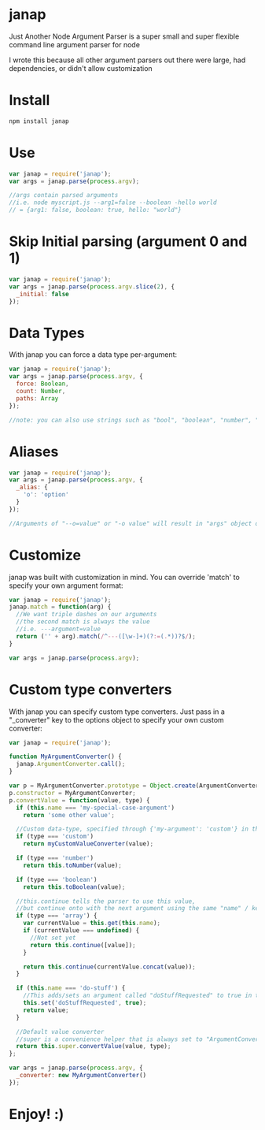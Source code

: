 # janap

Just Another Node Argument Parser is a super small and super flexible command line argument parser for node

I wrote this because all other argument parsers out there were large, had dependencies, or didn't allow customization

# Install
```bash
npm install janap
```

# Use
```javascript
var janap = require('janap');
var args = janap.parse(process.argv);

//args contain parsed arguments
//i.e. node myscript.js --arg1=false --boolean -hello world
// = {arg1: false, boolean: true, hello: "world"}
```

# Skip Initial parsing (argument 0 and 1)
```javascript
var janap = require('janap');
var args = janap.parse(process.argv.slice(2), {
  _initial: false
});
```

# Data Types
With janap you can force a data type per-argument:
```javascript
var janap = require('janap');
var args = janap.parse(process.argv, {
  force: Boolean,
  count: Number,
  paths: Array
});

//note: you can also use strings such as "bool", "boolean", "number", "array", or something custom
```

# Aliases
```javascript
var janap = require('janap');
var args = janap.parse(process.argv, {
  _alias: {
    'o': 'option'
  }
});

//Arguments of "--o=value" or "-o value" will result in "args" object of {option: value}
```

# Customize
janap was built with customization in mind. You can override 'match' to specify your own argument format:
```javascript
var janap = require('janap');
janap.match = function(arg) {
  //We want triple dashes on our arguments
  //the second match is always the value
  //i.e. ---argument=value
  return ('' + arg).match(/^---([\w-]+)(?:=(.*))?$/);
}

var args = janap.parse(process.argv);
```

# Custom type converters
With janap you can specify custom type converters. Just pass in a "_converter" key to the options object to specify your own custom converter:
```javascript    
var janap = require('janap');

function MyArgumentConverter() {
  janap.ArgumentConverter.call();
}

var p = MyArgumentConverter.prototype = Object.create(ArgumentConverter.prototype);
p.constructor = MyArgumentConverter;
p.convertValue = function(value, type) {
  if (this.name === 'my-special-case-argument')
    return 'some other value';

  //Custom data-type, specified through {'my-argument': 'custom'} in the options object
  if (type === 'custom')
    return myCustomValueConverter(value);

  if (type === 'number')
    return this.toNumber(value);

  if (type === 'boolean')
    return this.toBoolean(value);

  //this.continue tells the parser to use this value,
  //but continue onto with the next argument using the same "name" / key
  if (type === 'array') {
    var currentValue = this.get(this.name);
    if (currentValue === undefined) {
      //Not set yet
      return this.continue([value]);
    }

    return this.continue(currentValue.concat(value));
  }

  if (this.name === 'do-stuff') {
    //This adds/sets an argument called "doStuffRequested" to true in the final arguments object
    this.set('doStuffRequested', true);
    return value;
  }

  //Default value converter
  //super is a convenience helper that is always set to "ArgumentConverter.prototype"
  return this.super.convertValue(value, type);
};

var args = janap.parse(process.argv, {
  _converter: new MyArgumentConverter()
});
```

# Enjoy! :)